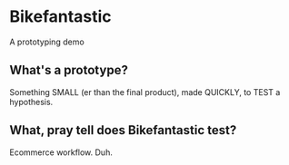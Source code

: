 # Bikefantastic

A prototyping demo

## What's a prototype?

Something SMALL (er than the final product), made QUICKLY, to TEST a hypothesis.

## What, pray tell does Bikefantastic test?

Ecommerce workflow. Duh.